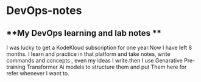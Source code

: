 # DevOps-notes
## **My DevOps learning and lab notes **
I was lucky to get a KodeKloud subscription for one year.Now I have left 8 months.
I learn and practice in that platform and take notes, write commands and concepts , even my ideas I write.then I use Genarative Pre-training Transformer Ai models to structure them and put Them here for refer whenever I want to. 
